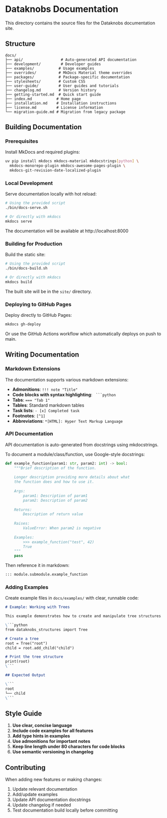 # Dataknobs Documentation

This directory contains the source files for the Dataknobs documentation site.

## Structure

```
docs/
├── api/                 # Auto-generated API documentation
├── development/         # Developer guides
├── examples/           # Usage examples
├── overrides/          # MkDocs Material theme overrides
├── packages/           # Package-specific documentation
├── stylesheets/        # Custom CSS
├── user-guide/         # User guides and tutorials
├── changelog.md        # Version history
├── getting-started.md  # Quick start guide
├── index.md           # Home page
├── installation.md    # Installation instructions
├── license.md         # License information
└── migration-guide.md # Migration from legacy package
```

## Building Documentation

### Prerequisites

Install MkDocs and required plugins:

```bash
uv pip install mkdocs mkdocs-material mkdocstrings[python] \
  mkdocs-monorepo-plugin mkdocs-awesome-pages-plugin \
  mkdocs-git-revision-date-localized-plugin
```

### Local Development

Serve documentation locally with hot reload:

```bash
# Using the provided script
./bin/docs-serve.sh

# Or directly with mkdocs
mkdocs serve
```

The documentation will be available at http://localhost:8000

### Building for Production

Build the static site:

```bash
# Using the provided script
./bin/docs-build.sh

# Or directly with mkdocs
mkdocs build
```

The built site will be in the `site/` directory.

### Deploying to GitHub Pages

Deploy directly to GitHub Pages:

```bash
mkdocs gh-deploy
```

Or use the GitHub Actions workflow which automatically deploys on push to main.

## Writing Documentation

### Markdown Extensions

The documentation supports various markdown extensions:

- **Admonitions**: `!!! note "Title"`
- **Code blocks with syntax highlighting**: ` ```python`
- **Tabs**: `=== "Tab 1"`
- **Tables**: Standard markdown tables
- **Task lists**: `- [x] Completed task`
- **Footnotes**: `[^1]`
- **Abbreviations**: `*[HTML]: Hyper Text Markup Language`

### API Documentation

API documentation is auto-generated from docstrings using mkdocstrings.

To document a module/class/function, use Google-style docstrings:

```python
def example_function(param1: str, param2: int) -> bool:
    """Brief description of the function.
    
    Longer description providing more details about what
    the function does and how to use it.
    
    Args:
        param1: Description of param1
        param2: Description of param2
        
    Returns:
        Description of return value
        
    Raises:
        ValueError: When param2 is negative
        
    Examples:
        >>> example_function("test", 42)
        True
    """
    pass
```

Then reference it in markdown:

```markdown
::: module.submodule.example_function
```

### Adding Examples

Create example files in `docs/examples/` with clear, runnable code:

```markdown
# Example: Working with Trees

This example demonstrates how to create and manipulate tree structures.

\```python
from dataknobs_structures import Tree

# Create a tree
root = Tree("root")
child = root.add_child("child")

# Print the tree structure
print(root)
\```

## Expected Output

\```
root
└── child
\```
```

## Style Guide

1. **Use clear, concise language**
2. **Include code examples for all features**
3. **Add type hints in examples**
4. **Use admonitions for important notes**
5. **Keep line length under 80 characters for code blocks**
6. **Use semantic versioning in changelog**

## Contributing

When adding new features or making changes:

1. Update relevant documentation
2. Add/update examples
3. Update API documentation docstrings
4. Update changelog if needed
5. Test documentation build locally before committing